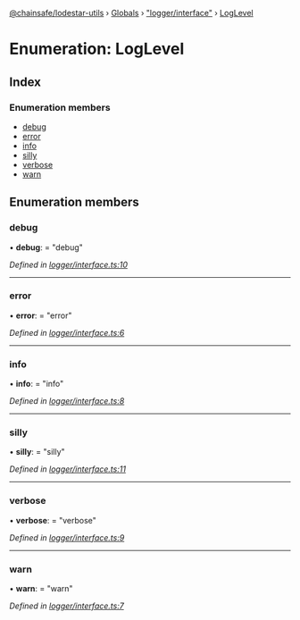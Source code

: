 [@chainsafe/lodestar-utils](../README.md) › [Globals](../globals.md) › ["logger/interface"](../modules/_logger_interface_.md) › [LogLevel](_logger_interface_.loglevel.md)

# Enumeration: LogLevel

## Index

### Enumeration members

* [debug](_logger_interface_.loglevel.md#debug)
* [error](_logger_interface_.loglevel.md#error)
* [info](_logger_interface_.loglevel.md#info)
* [silly](_logger_interface_.loglevel.md#silly)
* [verbose](_logger_interface_.loglevel.md#verbose)
* [warn](_logger_interface_.loglevel.md#warn)

## Enumeration members

###  debug

• **debug**: = "debug"

*Defined in [logger/interface.ts:10](https://github.com/ChainSafe/lodestar/blob/e23248925/packages/lodestar-utils/src/logger/interface.ts#L10)*

___

###  error

• **error**: = "error"

*Defined in [logger/interface.ts:6](https://github.com/ChainSafe/lodestar/blob/e23248925/packages/lodestar-utils/src/logger/interface.ts#L6)*

___

###  info

• **info**: = "info"

*Defined in [logger/interface.ts:8](https://github.com/ChainSafe/lodestar/blob/e23248925/packages/lodestar-utils/src/logger/interface.ts#L8)*

___

###  silly

• **silly**: = "silly"

*Defined in [logger/interface.ts:11](https://github.com/ChainSafe/lodestar/blob/e23248925/packages/lodestar-utils/src/logger/interface.ts#L11)*

___

###  verbose

• **verbose**: = "verbose"

*Defined in [logger/interface.ts:9](https://github.com/ChainSafe/lodestar/blob/e23248925/packages/lodestar-utils/src/logger/interface.ts#L9)*

___

###  warn

• **warn**: = "warn"

*Defined in [logger/interface.ts:7](https://github.com/ChainSafe/lodestar/blob/e23248925/packages/lodestar-utils/src/logger/interface.ts#L7)*
